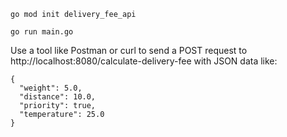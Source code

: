 ```
go mod init delivery_fee_api
```

```
go run main.go
```


Use a tool like Postman or curl to send a POST request to http://localhost:8080/calculate-delivery-fee with JSON data like:


```
{
  "weight": 5.0,
  "distance": 10.0,
  "priority": true,
  "temperature": 25.0
}
```
